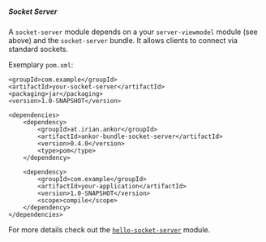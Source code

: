 ##### Socket Server

A `socket-server` module depends on a your `server-viewmodel` module (see above) and the `socket-server` bundle.
It allows clients to connect via standard sockets.

Exemplary `pom.xml`:

    <groupId>com.example</groupId>
    <artifactId>your-socket-server</artifactId>
    <packaging>jar</packaging>
    <version>1.0-SNAPSHOT</version>

    <dependencies>
        <dependency>
            <groupId>at.irian.ankor</groupId>
            <artifactId>ankor-bundle-socket-server</artifactId>
            <version>0.4.0</version>
            <type>pom</type>
        </dependency>

        <dependency>
            <groupId>com.example</groupId>
            <artifactId>your-application</artifactId>
            <version>1.0-SNAPSHOT</version>
            <scope>compile</scope>
        </dependency>
    </dependencies>
    
For more details check out the [`hello-socket-server`](https://github.com/ankor-io/hello-ankor/tree/master/hello-socket-server) module.
